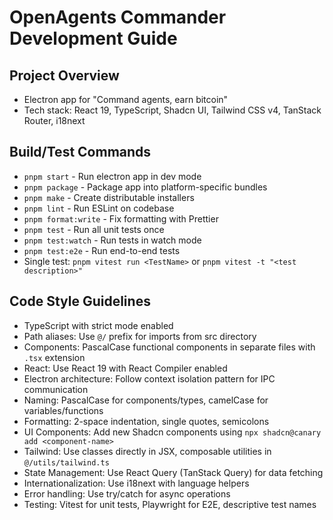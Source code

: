 # OpenAgents Commander Development Guide

## Project Overview
- Electron app for "Command agents, earn bitcoin"
- Tech stack: React 19, TypeScript, Shadcn UI, Tailwind CSS v4, TanStack Router, i18next

## Build/Test Commands
- `pnpm start` - Run electron app in dev mode
- `pnpm package` - Package app into platform-specific bundles
- `pnpm make` - Create distributable installers
- `pnpm lint` - Run ESLint on codebase
- `pnpm format:write` - Fix formatting with Prettier
- `pnpm test` - Run all unit tests once
- `pnpm test:watch` - Run tests in watch mode
- `pnpm test:e2e` - Run end-to-end tests
- Single test: `pnpm vitest run <TestName>` or `pnpm vitest -t "<test description>"`

## Code Style Guidelines
- TypeScript with strict mode enabled
- Path aliases: Use `@/` prefix for imports from src directory
- Components: PascalCase functional components in separate files with `.tsx` extension
- React: Use React 19 with React Compiler enabled
- Electron architecture: Follow context isolation pattern for IPC communication
- Naming: PascalCase for components/types, camelCase for variables/functions
- Formatting: 2-space indentation, single quotes, semicolons
- UI Components: Add new Shadcn components using `npx shadcn@canary add <component-name>`
- Tailwind: Use classes directly in JSX, composable utilities in `@/utils/tailwind.ts`
- State Management: Use React Query (TanStack Query) for data fetching
- Internationalization: Use i18next with language helpers
- Error handling: Use try/catch for async operations
- Testing: Vitest for unit tests, Playwright for E2E, descriptive test names